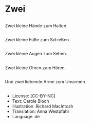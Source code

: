 # Zwei

##
Zwei kleine Hände zum Halten.

##

##
Zwei kleine Füße zum Schießen.

##

##
Zwei kleine Augen zum Sehen.

##

##
Zwei kleine Ohren zum Hören.

##

##
Und zwei liebende Arme zum Umarmen.

##

##
* License: [CC-BY-NC]
* Text: Carole Bloch
* Illustration: Richard MacIntosh
* Translation: Anna Westpfahl
* Language: de
